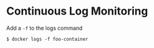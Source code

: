 # Continuous Log Monitoring

Add a `-f` to the logs command

```shell
$ docker logs -f foo-container
```